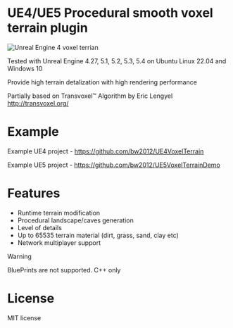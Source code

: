 # UE4/UE5 Procedural smooth voxel terrain plugin 

![Unreal Engine 4 voxel terrian](http://media.indiedb.com/images/games/1/51/50197/ezgif.com-video-to-gif_2.gif)

Tested with Unreal Engine 4.27, 5.1, 5.2, 5.3, 5.4 on Ubuntu Linux 22.04 and Windows 10

Provide high terrain detalization with high rendering performance

Partially based on Transvoxel™ Algorithm by Eric Lengyel http://transvoxel.org/ 

# Example
Example UE4 project - https://github.com/bw2012/UE4VoxelTerrain

Example UE5 project - https://github.com/bw2012/UE5VoxelTerrainDemo

# Features
* Runtime terrain modification
* Procedural landscape/caves generation
* Level of details
* Up to 65535 terrain material (dirt, grass, sand, clay etc)
* Network multiplayer support

> [!WARNING]  
> BluePrints are not supported. C++ only

# License
MIT license

